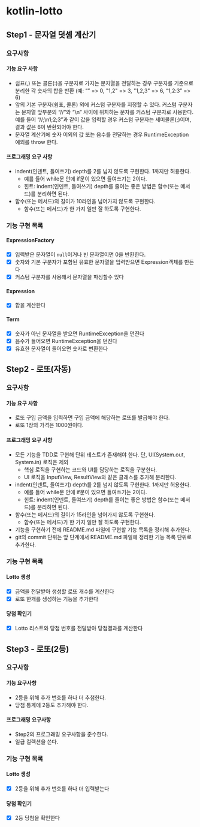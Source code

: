 # kotlin-lotto

Step1 - 문자열 덧셈 계산기
-------------------

### 요구사항

#### 기능 요구 사항
- 쉼표(,) 또는 콜론(:)을 구분자로 가지는 문자열을 전달하는 경우 구분자를 기준으로 분리한 각 숫자의 합을 반환 (예: “” => 0, "1,2" => 3, "1,2,3" => 6, “1,2:3” => 6)
- 앞의 기본 구분자(쉼표, 콜론) 외에 커스텀 구분자를 지정할 수 있다. 커스텀 구분자는 문자열 앞부분의 “//”와 “\n” 사이에 위치하는 문자를 커스텀 구분자로 사용한다. 예를 들어 “//;\n1;2;3”과 같이 값을 입력할 경우 커스텀 구분자는 세미콜론(;)이며, 결과 값은 6이 반환되어야 한다.
- 문자열 계산기에 숫자 이외의 값 또는 음수를 전달하는 경우 RuntimeException 예외를 throw 한다.

#### 프로그래밍 요구 사항

- indent(인덴트, 들여쓰기) depth를 2를 넘지 않도록 구현한다. 1까지만 허용한다.
  - 예를 들어 while문 안에 if문이 있으면 들여쓰기는 2이다.
  - 힌트: indent(인덴트, 들여쓰기) depth를 줄이는 좋은 방법은 함수(또는 메서드)를 분리하면 된다.
- 함수(또는 메서드)의 길이가 10라인을 넘어가지 않도록 구현한다.
  - 함수(또는 메서드)가 한 가지 일만 잘 하도록 구현한다.

### 기능 구현 목록

#### ExpressionFactory

- [x] 입력받은 문자열이 `null`이거나 빈 문자열이면 0을 반환한다.
- [x] 숫자와 기본 구분자가 포함된 유효한 문자열을 입력받으면 Expression객체를 만든다
- [x] 커스텀 구분자를 사용해서 문자열을 파싱할수 있다

#### Expression

- [x] 합을 계산한다

#### Term

- [x] 숫자가 아닌 문자열을 받으면 RuntimeException을 던진다
- [x] 음수가 들어오면 RuntimeException을 던진다
- [x] 유효한 문자열이 들어오면 숫자로 변환한다

Step2 - 로또(자동)
-------------------

### 요구사항

#### 기능 요구 사항

- 로또 구입 금액을 입력하면 구입 금액에 해당하는 로또를 발급해야 한다.
- 로또 1장의 가격은 1000원이다.

#### 프로그래밍 요구 사항

- 모든 기능을 TDD로 구현해 단위 테스트가 존재해야 한다. 단, UI(System.out, System.in) 로직은 제외
  - 핵심 로직을 구현하는 코드와 UI를 담당하는 로직을 구분한다.
  - UI 로직을 InputView, ResultView와 같은 클래스를 추가해 분리한다.
- indent(인덴트, 들여쓰기) depth를 2를 넘지 않도록 구현한다. 1까지만 허용한다.
  - 예를 들어 while문 안에 if문이 있으면 들여쓰기는 2이다.
  - 힌트: indent(인덴트, 들여쓰기) depth를 줄이는 좋은 방법은 함수(또는 메서드)를 분리하면 된다.
- 함수(또는 메서드)의 길이가 15라인을 넘어가지 않도록 구현한다.
  - 함수(또는 메서드)가 한 가지 일만 잘 하도록 구현한다.
- 기능을 구현하기 전에 README.md 파일에 구현할 기능 목록을 정리해 추가한다.
- git의 commit 단위는 앞 단계에서 README.md 파일에 정리한 기능 목록 단위로 추가한다.

### 기능 구현 목록

#### Lotto 생성

- [x] 금액을 전달받아 생성할 로또 개수를 계산한다
- [x] 로또 한개를 생성하는 기능을 추가한다

#### 당첨 확인기

- [x] Lotto 리스트와 당첨 번호를 전달받아 당첨결과를 계산한다

Step3 - 로또(2등)
-------------------

### 요구사항

#### 기능 요구사항

- 2등을 위해 추가 번호를 하나 더 추첨한다.
- 당첨 통계에 2등도 추가해야 한다.

#### 프로그래밍 요구사항

- Step2의 프로그래밍 요구사항을 준수한다.
- 일급 컬렉션을 쓴다.

### 기능 구현 목록

#### Lotto 생성

- [x] 2등을 위해 추가 번호를 하나 더 입력받는다

#### 당첨 확인기

- [x] 2등 당첨을 확인한다
